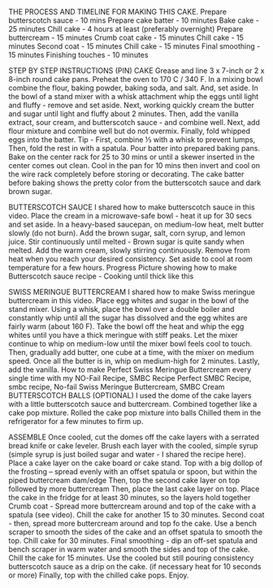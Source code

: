 THE PROCESS AND TIMELINE FOR MAKING THIS CAKE.
Prepare butterscotch sauce - 10 mins
Prepare cake batter - 10 minutes
Bake cake - 25 minutes
Chill cake - 4 hours at least (preferably overnight)
Prepare buttercream - 15 minutes
Crumb coat cake - 15 minutes
Chill cake - 15 minutes
Second coat - 15 minutes
Chill cake - 15 minutes
Final smoothing - 15 minutes
Finishing touches - 10 minutes


STEP BY STEP INSTRUCTIONS (PIN)
CAKE
Grease and line 3 x 7-inch or 2 x 8-inch round cake pans.
Preheat the oven to 170 C / 340 F.
In a mixing bowl combine the flour, baking powder, baking soda, and salt. And, set aside.
In the bowl of a stand mixer with a whisk attachment whip the eggs until light and fluffy - remove and set aside.
Next, working quickly cream the butter and sugar until light and fluffy about 2 minutes.
Then, add the vanilla extract, sour cream, and butterscotch sauce - and combine well.
Next, add flour mixture and combine well but do not overmix.
Finally, fold whipped eggs into the batter.
Tip - First, combine ⅓ with a whisk to prevent lumps, Then, fold the rest in with a spatula.
Pour batter into prepared baking pans.
Bake on the center rack for 25 to 30 mins or until a skewer inserted in the center comes out clean.
Cool in the pan for 10 mins then invert and cool on the wire rack completely before storing or decorating.
The cake batter before baking shows the pretty color from the butterscotch sauce and dark brown sugar. 

BUTTERSCOTCH SAUCE
I shared how to make butterscotch sauce in this video.
Place the cream in a microwave-safe bowl - heat it up for 30 secs and set aside.
In a heavy-based saucepan, on medium-low heat, melt butter slowly (do not burn).
Add the brown sugar, salt, corn syrup, and lemon juice.
Stir continuously until melted - Brown sugar is quite sandy when melted.
Add the warm cream, slowly stirring continuously.
 Remove from heat when you reach your desired consistency.
Set aside to cool at room temperature for a few hours.
Progress Picture showing how to make Butterscotch sauce recipe - Cooking until thick like this 

SWISS MERINGUE BUTTERCREAM
I shared how to make Swiss meringue buttercream in this video.
Place egg whites and sugar in the bowl of the stand mixer.
Using a whisk, place the bowl over a double boiler and constantly whip until all the sugar has dissolved and the egg whites are fairly warm (about 160 F).
Take the bowl off the heat and whip the egg whites until you have a thick meringue with stiff peaks.
Let the mixer continue to whip on medium-low until the mixer bowl feels cool to touch.
Then, gradually add butter, one cube at a time, with the mixer on medium speed.
Once all the butter is in, whip on medium-high for 2 minutes.
Lastly, add the vanilla.
How to make Perfect Swiss Meringue Buttercream every single time with my NO-Fail Recipe, SMBC Recipe 
Perfect SMBC Recipe, smbc recipe, No-fail Swiss Meringue Buttercream, SMBC Cream
BUTTERSCOTCH BALLS (OPTIONAL)
I used the dome of the cake layers with a little butterscotch sauce and buttercream. Combined together like a cake pop mixture.
Rolled the cake pop mixture into balls
Chilled them in the refrigerator for a few minutes to firm up.


ASSEMBLE
Once cooled, cut the domes off the cake layers with a serrated bread knife or cake leveler.
Brush each layer with the cooled, simple syrup (simple syrup is just boiled sugar and water - I shared the recipe here).
Place a cake layer on the cake board or cake stand.
Top with a big dollop of the frosting – spread evenly with an offset spatula or spoon, but within the piped buttercream dam/edge
Then, top the second cake layer on top followed by more buttercream
Then, place the last cake layer on top.
Place the cake in the fridge for at least 30 minutes, so the layers hold together
Crumb coat - Spread more buttercream around and top of the cake with a spatula (see video).
Chill the cake for another 15 to 30 minutes.
Second coat - then, spread more buttercream around and top fo the cake.
Use a bench scraper to smooth the sides of the cake and an offset spatula to smooth the top. Chill cake for 30 minutes.
Final smoothing - dip an off-set spatula and bench scraper in warm water and smooth the sides and top of the cake.
Chill the cake for 15 minutes.
Use the cooled but still pouring consistency butterscotch sauce as a drip on the cake. (if necessary heat for 10 seconds or more)
Finally, top with the chilled cake pops.
Enjoy.
